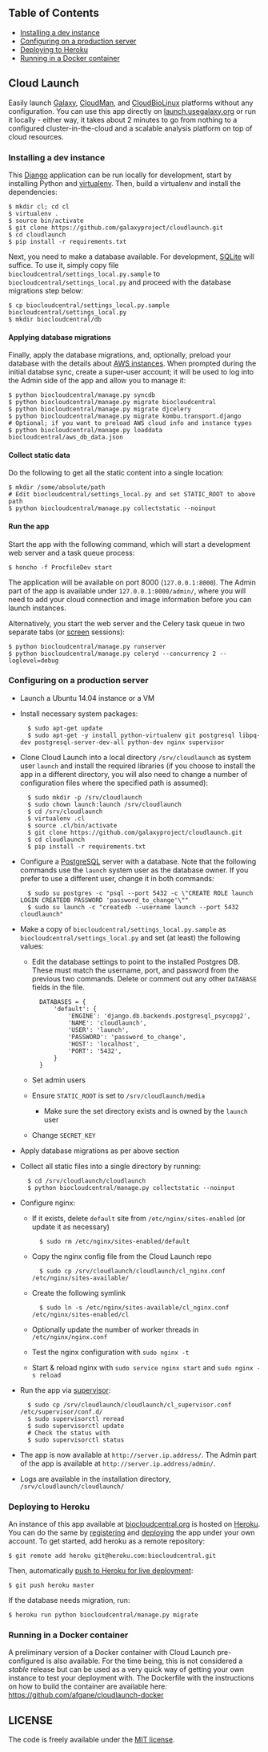 ## Table of Contents

- [Installing a dev instance](#installing-a-dev-instance)
- [Configuring on a production server](#configuring-on-a-production-server)
- [Deploying to Heroku](#deploying-to-heroku)
- [Running in a Docker container](#running-in-a-docker-container)

## Cloud Launch

Easily launch [Galaxy][8], [CloudMan][2], and [CloudBioLinux][3] platforms without
any configuration. You can use this app directly on [launch.usegalaxy.org][7] or
run it locally - either way, it takes about 2 minutes to go from nothing to
a configured cluster-in-the-cloud and a scalable analysis platform on top of
cloud resources.

### Installing a dev instance

This [Django][1] application can be run locally for development, start by
installing Python and [virtualenv][5]. Then, build a virtualenv and install
the dependencies:

    $ mkdir cl; cd cl
    $ virtualenv .
    $ source bin/activate
    $ git clone https://github.com/galaxyproject/cloudlaunch.git
    $ cd cloudlaunch
    $ pip install -r requirements.txt

Next, you need to make a database available. For development,
[SQLite][16] will suffice. To use it, simply copy file
``biocloudcentral/settings_local.py.sample`` to ``biocloudcentral/settings_local.py``
and proceed with the database migrations step below:

    $ cp biocloudcentral/settings_local.py.sample biocloudcentral/settings_local.py
    $ mkdir biocloudcentral/db

#### Applying database migrations

Finally, apply the database migrations, and, optionally, preload your database
with the details about [AWS instances][9]. When prompted during the initial
databse sync, create a super-user account; it will be used to log into the
Admin side of the app and allow you to manage it:

    $ python biocloudcentral/manage.py syncdb
    $ python biocloudcentral/manage.py migrate biocloudcentral
    $ python biocloudcentral/manage.py migrate djcelery
    $ python biocloudcentral/manage.py migrate kombu.transport.django
    # Optional; if you want to preload AWS cloud info and instance types
    $ python biocloudcentral/manage.py loaddata biocloudcentral/aws_db_data.json

#### Collect static data

Do the following to get all the static content into a single location:

    $ mkdir /some/absolute/path
    # Edit biocloudcentral/settings_local.py and set STATIC_ROOT to above path
    $ python biocloudcentral/manage.py collectstatic --noinput

#### Run the app

Start the app with the following command, which will start a development web
server and a task queue process:

    $ honcho -f ProcfileDev start

The application will be available on port 8000 (``127.0.0.1:8000``).
The Admin part of the app is available under ``127.0.0.1:8000/admin/``, where you
will need to add your cloud connection and image information before you can launch
instances.

Alternatively, you start the web server and the Celery task queue
in two separate tabs (or [screen][10] sessions):

    $ python biocloudcentral/manage.py runserver
    $ python biocloudcentral/manage.py celeryd --concurrency 2 --loglevel=debug

### Configuring on a production server

- Launch a Ubuntu 14.04 instance or a VM
- Install necessary system packages:

        $ sudo apt-get update
        $ sudo apt-get -y install python-virtualenv git postgresql libpq-dev postgresql-server-dev-all python-dev nginx supervisor

- Clone Cloud Launch into a local directory ``/srv/cloudlaunch`` as
system user ``launch`` and install the required libraries (if you choose to
install the app in a different directory, you will also need to change a number
of configuration files where the specified path is assumed):

        $ sudo mkdir -p /srv/cloudlaunch
        $ sudo chown launch:launch /srv/cloudlaunch
        $ cd /srv/cloudlaunch
        $ virtualenv .cl
        $ source .cl/bin/activate
        $ git clone https://github.com/galaxyproject/cloudlaunch.git
        $ cd cloudlaunch
        $ pip install -r requirements.txt

- Configure a [PostgreSQL][15] server with a database. Note that
the following commands use the `launch` system user as the database owner. If
you prefer to use a different user, change it in both commands:

        $ sudo su postgres -c "psql --port 5432 -c \"CREATE ROLE launch LOGIN CREATEDB PASSWORD 'password_to_change'\""
        $ sudo su launch -c "createdb --username launch --port 5432 cloudlaunch"

- Make a copy of ``biocloudcentral/settings_local.py.sample`` as
``biocloudcentral/settings_local.py`` and set (at least) the following values:

    - Edit the database settings to point to the installed Postgres DB. These must
    match the username, port, and password from the previous two commands. Delete
    or comment out any other ``DATABASE`` fields in the file.

            DATABASES = {
                'default': {
                    'ENGINE': 'django.db.backends.postgresql_psycopg2',
                    'NAME': 'cloudlaunch',
                    'USER': 'launch',
                    'PASSWORD': 'password_to_change',
                    'HOST': 'localhost',
                    'PORT': '5432',
                }
            }

    - Set admin users
    - Ensure ``STATIC_ROOT`` is set to ``/srv/cloudlaunch/media``
        - Make sure the set directory exists and is owned by the `launch` user
    - Change ``SECRET_KEY``

- Apply database migrations as per above section

- Collect all static files into a single directory by running:

        $ cd /srv/cloudlaunch/cloudlaunch
        $ python biocloudcentral/manage.py collectstatic --noinput

- Configure nginx:

    - If it exists, delete ``default`` site from ``/etc/nginx/sites-enabled``
      (or update it as necessary)

            $ sudo rm /etc/nginx/sites-enabled/default

    - Copy the nginx config file from the Cloud Launch repo

            $ sudo cp /srv/cloudlaunch/cloudlaunch/cl_nginx.conf /etc/nginx/sites-available/

    - Create the following symlink

            $ sudo ln -s /etc/nginx/sites-available/cl_nginx.conf /etc/nginx/sites-enabled/cl

    - Optionally update the number of worker threads in ``/etc/nginx/nginx.conf``
    - Test the nginx configuration with ``sudo nginx -t``
    - Start & reload nginx with ``sudo service nginx start`` and ``sudo nginx -s reload``

- Run the app via [supervisor][17]:

        $ sudo cp /srv/cloudlaunch/cloudlaunch/cl_supervisor.conf /etc/supervisor/conf.d/
        $ sudo supervisorctl reread
        $ sudo supervisorctl update
        # Check the status with
        $ sudo supervisorctl status

- The app is now available at ``http://server.ip.address/``. The Admin part of
the app is available at ``http://server.ip.address/admin/``.

- Logs are available in the installation directory, `/srv/cloudlaunch/cloudlaunch/`

### Deploying to Heroku

An instance of this app available at [biocloudcentral.org][7] is hosted on
[Heroku][11]. You can do the same by [registering][12] and [deploying][13] the
app under your own account. To get started, add heroku as a remote repository:

    $ git remote add heroku git@heroku.com:biocloudcentral.git

Then, automatically [push to Heroku for live deployment][14]:

    $ git push heroku master

If the database needs migration, run:

    $ heroku run python biocloudcentral/manage.py migrate

### Running in a Docker container

A preliminary version of a Docker container with Cloud Launch
pre-configured is also available. For the time being, this is not
considered a *stable* release but can be used as a very quick way
of getting your own instance to test your deployment with. The
Dockerfile with the instructions on how to build the container
are available here: https://github.com/afgane/cloudlaunch-docker

[1]: https://www.djangoproject.com/
[2]: http://usecloudman.org/
[3]: http://cloudbiolinux.org/
[4]: http://devcenter.heroku.com/articles/django
[5]: https://github.com/pypa/virtualenv
[6]: https://github.com/chapmanb/biocloudcentral/blob/master/biocloudcentral/settings.py
[7]: https://launch.usegalaxy.org/
[8]: http://usegalaxy.org/
[9]: http://aws.amazon.com/ec2/#instance
[10]: http://www.gnu.org/software/screen/
[11]: https://www.heroku.com/
[12]: https://devcenter.heroku.com/articles/quickstart
[13]: https://devcenter.heroku.com/articles/django
[14]: https://devcenter.heroku.com/articles/git
[15]: http://www.postgresql.org/
[16]: http://www.sqlite.org/
[17]: http://supervisord.org/index.html

## LICENSE

The code is freely available under the [MIT license][l1].

[l1]: http://www.opensource.org/licenses/mit-license.html
